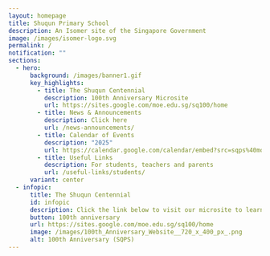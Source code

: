 ```yaml
---
layout: homepage
title: Shuqun Primary School
description: An Isomer site of the Singapore Government
image: /images/isomer-logo.svg
permalink: /
notification: ""
sections:
  - hero:
      background: /images/banner1.gif
      key_highlights:
        - title: The Shuqun Centennial
          description: 100th Anniversary Microsite
          url: https://sites.google.com/moe.edu.sg/sq100/home
        - title: News & Announcements
          description: Click here
          url: /news-announcements/
        - title: Calendar of Events
          description: "2025"
          url: https://calendar.google.com/calendar/embed?src=sqps%40moe.edu.sg&ctz=Asia%2FSingapore
        - title: Useful Links
          description: For students, teachers and parents
          url: /useful-links/students/
      variant: center
  - infopic:
      title: The Shuqun Centennial
      id: infopic
      description: Click the link below to visit our microsite to learn more!
      button: 100th anniversary
      url: https://sites.google.com/moe.edu.sg/sq100/home
      image: /images/100th_Anniversary_Website__720_x_400_px_.png
      alt: 100th Anniversary (SQPS)
---
```

